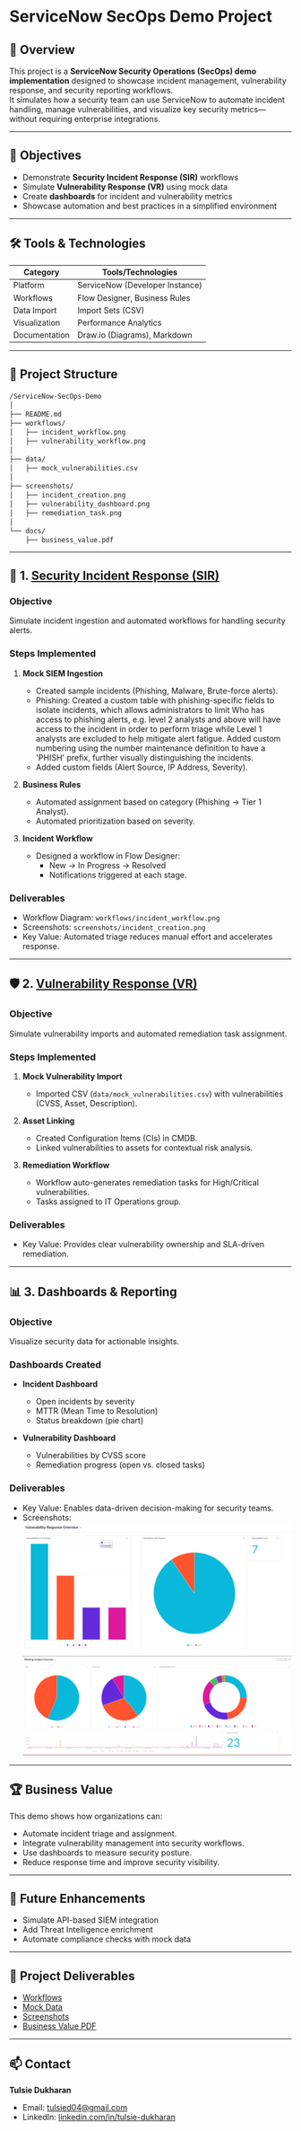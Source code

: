 # ServiceNow SecOps Demo Project

## 📌 Overview
This project is a **ServiceNow Security Operations (SecOps) demo implementation** designed to showcase incident management, vulnerability response, and security reporting workflows.  
It simulates how a security team can use ServiceNow to automate incident handling, manage vulnerabilities, and visualize key security metrics—without requiring enterprise integrations.

---

## 🎯 Objectives
- Demonstrate **Security Incident Response (SIR)** workflows
- Simulate **Vulnerability Response (VR)** using mock data
- Create **dashboards** for incident and vulnerability metrics
- Showcase automation and best practices in a simplified environment

---

## 🛠 Tools & Technologies
| Category             | Tools/Technologies         |
|----------------------|---------------------------|
| Platform             | ServiceNow (Developer Instance) |
| Workflows            | Flow Designer, Business Rules |
| Data Import          | Import Sets (CSV)         |
| Visualization        | Performance Analytics     |
| Documentation        | Draw.io (Diagrams), Markdown |

---

## 🚀 Project Structure
```plaintext
/ServiceNow-SecOps-Demo
│
├── README.md
├── workflows/
│   ├── incident_workflow.png
│   ├── vulnerability_workflow.png
│
├── data/
│   ├── mock_vulnerabilities.csv
│
├── screenshots/
│   ├── incident_creation.png
│   ├── vulnerability_dashboard.png
│   ├── remediation_task.png
│
└── docs/
    ├── business_value.pdf
```


---

## 🔐 1. [Security Incident Response (SIR)](./Security_Incident_Response/README.md)
### Objective
Simulate incident ingestion and automated workflows for handling security alerts.

### Steps Implemented
1. **Mock SIEM Ingestion**
   - Created sample incidents (Phishing, Malware, Brute-force alerts).
   - Phishing:
         Created a custom table with phishing-specific fields to isolate incidents, which allows administrators to limit
         Who has access to phishing alerts, e.g. level 2 analysts and above will have access to the incident in order to perform triage while
         Level 1 analysts are excluded to help mitigate alert fatigue. Added custom numbering using the number maintenance definition to have a
         'PHISH' prefix, further visually distinguishing the incidents. 
   - Added custom fields (Alert Source, IP Address, Severity).
   
2. **Business Rules**
   - Automated assignment based on category (Phishing → Tier 1 Analyst).
   - Automated prioritization based on severity.

3. **Incident Workflow**
   - Designed a workflow in Flow Designer:
     - New → In Progress → Resolved
     - Notifications triggered at each stage.

### Deliverables
- Workflow Diagram: `workflows/incident_workflow.png`
- Screenshots: `screenshots/incident_creation.png`
- Key Value: Automated triage reduces manual effort and accelerates response.

---

## 🛡 2. [Vulnerability Response (VR)](./Vulnerability_Response/README.md)
### Objective
Simulate vulnerability imports and automated remediation task assignment.

### Steps Implemented
1. **Mock Vulnerability Import**
   - Imported CSV (`data/mock_vulnerabilities.csv`) with vulnerabilities (CVSS, Asset, Description).

2. **Asset Linking**
   - Created Configuration Items (CIs) in CMDB.
   - Linked vulnerabilities to assets for contextual risk analysis.

3. **Remediation Workflow**
   - Workflow auto-generates remediation tasks for High/Critical vulnerabilities.
   - Tasks assigned to IT Operations group.

### Deliverables
- Key Value: Provides clear vulnerability ownership and SLA-driven remediation.

---

## 📊 3. Dashboards & Reporting
### Objective
Visualize security data for actionable insights.

### Dashboards Created
- **Incident Dashboard**
  - Open incidents by severity
  - MTTR (Mean Time to Resolution)
  - Status breakdown (pie chart)

- **Vulnerability Dashboard**
  - Vulnerabilities by CVSS score
  - Remediation progress (open vs. closed tasks)

### Deliverables
- Key Value: Enables data-driven decision-making for security teams.
- Screenshots:
![](./screenshots/VulnDashboard.png)
![](./screenshots/PhishingDashboard.png)

---

## 🏆 Business Value
This demo shows how organizations can:
- Automate incident triage and assignment.
- Integrate vulnerability management into security workflows.
- Use dashboards to measure security posture.
- Reduce response time and improve security visibility.

---

## 📝 Future Enhancements
- Simulate API-based SIEM integration
- Add Threat Intelligence enrichment
- Automate compliance checks with mock data

---

## 📂 Project Deliverables
- [Workflows](./workflows)
- [Mock Data](./data)
- [Screenshots](./screenshots)
- [Business Value PDF](./docs/business_value.pdf)

---

## 📫 Contact
**Tulsie Dukharan**  
- Email: tulsied04@gmail.com  
- LinkedIn: [linkedin.com/in/tulsie-dukharan](https://www.linkedin.com/in/tulsie-dukharan)
